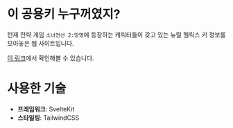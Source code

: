 # 이 공용키 누구꺼였지?

턴제 전략 게임 `소녀전선 2:망명`에 등장하는 캐릭터들이 갖고 있는 뉴럴 헬릭스 키 정보를 모아놓은 웹 사이트입니다.

[이 링크](https://gfl2.lilamaris.kr)에서 확인해볼 수 있습니다.

# 사용한 기술
- **프레임워크**: SvelteKit
- **스타일링**: TailwindCSS
